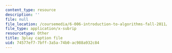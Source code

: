 ```yaml
---
content_type: resource
description: ''
file: null
file_location: /coursemedia/6-006-introduction-to-algorithms-fall-2011/74577ef77bff3a5a74b0ac988a932c84_AfSk24UTFS8.srt
file_type: application/x-subrip
resourcetype: Other
title: 3play caption file
uid: 74577ef7-7bff-3a5a-74b0-ac988a932c84
---
```

